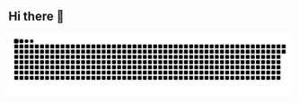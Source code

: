 ## Hi there 👋

<!--
**RifedOthman/RifedOthman** is a ✨ _special_ ✨ repository because its `README.md` (this file) appears on your GitHub profile.

Here are some ideas to get you started:

- 🔭 I’m currently working on ...
- 🌱 I’m currently learning ...
- 👯 I’m looking to collaborate on ...
- 🤔 I’m looking for help with ...
- 💬 Ask me about ...
- 📫 How to reach me: ...
- 😄 Pronouns: ...
- ⚡ Fun fact: ...
-->


<picture>
  <source media="(prefers-color-scheme: dark)" srcset="https://raw.githubusercontent.com/rifedothman/rifedothman/output/github-snake-dark.svg" />
  <source media="(prefers-color-scheme: light)" srcset="https://raw.githubusercontent.com/rifedothman/rifedothman/output/github-snake.svg" />
<img alt="github-snake" 
     src="https://raw.githubusercontent.com/rifedothman/rifedothman/output/github-snake.svg" 
     width="827" 
     height="112" />
</picture>